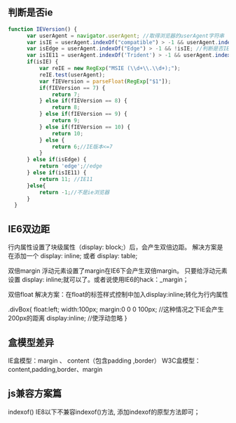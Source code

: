 ## 判断是否ie
```javaScript
function IEVersion() {
      var userAgent = navigator.userAgent; //取得浏览器的userAgent字符串  
      var isIE = userAgent.indexOf("compatible") > -1 && userAgent.indexOf("MSIE") > -1; //判断是否IE<11浏览器  
      var isEdge = userAgent.indexOf("Edge") > -1 && !isIE; //判断是否IE的Edge浏览器  
      var isIE11 = userAgent.indexOf('Trident') > -1 && userAgent.indexOf("rv:11.0") > -1;
      if(isIE) {
          var reIE = new RegExp("MSIE (\\d+\\.\\d+);");
          reIE.test(userAgent);
          var fIEVersion = parseFloat(RegExp["$1"]);
          if(fIEVersion == 7) {
              return 7;
          } else if(fIEVersion == 8) {
              return 8;
          } else if(fIEVersion == 9) {
              return 9;
          } else if(fIEVersion == 10) {
              return 10;
          } else {
              return 6;//IE版本<=7
          }   
      } else if(isEdge) {
          return 'edge';//edge
      } else if(isIE11) {
          return 11; //IE11  
      }else{
          return -1;//不是ie浏览器
      }
  }
```


## IE6双边距
行内属性设置了块级属性（display: block;）后，会产生双倍边距。
解决方案是在添加一个 display: inline; 或者 display: table;


双倍margin
浮动元素设置了margin在IE6下会产生双倍margin。
只要给浮动元素设置 display: inline;就可以了。或者说使用IE6的hack：_margin；

双倍float
解决方案：在float的标签样式控制中加入display:inline;转化为行内属性

.divBox{
  float:left;
  width:100px;
  margin:0 0 0 100px;		     //这种情况之下IE会产生200px的距离
  display:inline; 				 //使浮动忽略
}

## 盒模型差异
IE盒模型：margin 、 content（包含padding ,border）
W3C盒模型： content,padding,border、margin

## js兼容方案篇

indexof()
IE8以下不兼容indexof()方法, 添加indexof的原型方法即可；